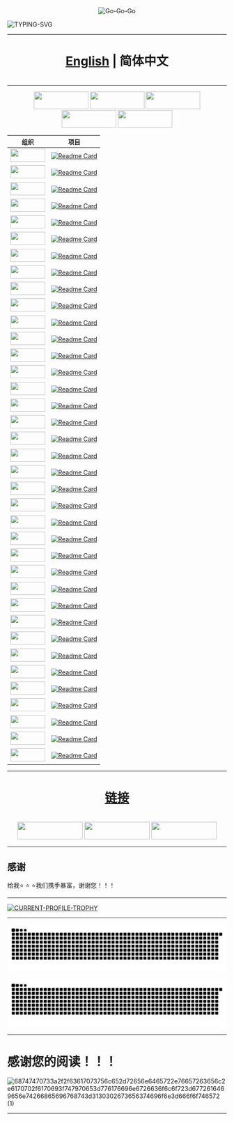 <div align="center">
  <img src="https://raw.githubusercontent.com/yyle88/yyle88/main/assets/go-mascot-animation.gif" alt="Go-Go-Go"/>
</div>

![TYPING-SVG](https://readme-typing-svg.demolab.com?font=Fira+Code&size=33&pause=1000&color=EBE912&width=999&lines=Hi+there+%F0%9F%91%8B%2C+Welcome+to+my+Page+%F0%9F%91%8B%2C+I'm+yyle88)

---

<h4 align="center" style="font-size: 2.0em;"><a href="./README.md">English</a> | <strong>简体中文</strong></h4>

---

<div align="center">

<!-- 这是一个注释，它不会在渲染时显示出来，这是组织项目列表的起始位置 -->

<a href="https://github.com/orzkratos"><img src="https://img.shields.io/badge/orzkratos-%2335A8D5.svg?style=flat&logoColor=white" height="40" width="125"></a>
<a href="https://github.com/go-xlan"><img src="https://img.shields.io/badge/go+xlan-%237D5E7F.svg?style=flat&logoColor=white" height="40" width="125"></a>
<a href="https://github.com/go-mate"><img src="https://img.shields.io/badge/go+mate-%23FF5733.svg?style=flat&logoColor=white" height="40" width="125"></a>
<a href="https://github.com/go-legs"><img src="https://img.shields.io/badge/go+legs-%23FFD700.svg?style=flat&logoColor=white" height="40" width="125"></a>
<a href="https://github.com/go-zwbc"><img src="https://img.shields.io/badge/go+zwbc-%233CB371.svg?style=flat&logoColor=white" height="40" width="125"></a>

| **组织** | **项目** |
|----------|----------|
| <a href="https://github.com/go-zwbc"><img src="https://img.shields.io/badge/go+zwbc-%23FFD700.svg?style=flat&logoColor=white" height="30" width="80"></a> | [![Readme Card](https://github-readme-stats.vercel.app/api/pin/?username=go-zwbc&repo=emailzh&theme=gotham&unique=546220b7-acd4-4ce9-ae36-7fcd2e4deaa0)](https://github.com/go-zwbc/emailzh) |
| <a href="https://github.com/go-xlan"><img src="https://img.shields.io/badge/go+xlan-%23FF5733.svg?style=flat&logoColor=white" height="30" width="80"></a> | [![Readme Card](https://github-readme-stats.vercel.app/api/pin/?username=go-xlan&repo=sui-go-guide&theme=midnight-purple&unique=ef267f97-23f8-4ac1-bea2-8ea72ed2ae30)](https://github.com/go-xlan/sui-go-guide) |
| <a href="https://github.com/orzkratos"><img src="https://img.shields.io/badge/orzkratos-%2335A8D5.svg?style=flat&logoColor=white" height="30" width="80"></a> | [![Readme Card](https://github-readme-stats.vercel.app/api/pin/?username=orzkratos&repo=orzkratos&theme=great-gatsby&unique=34a7b28b-7fda-4549-b8f7-2f578f56de49)](https://github.com/orzkratos/orzkratos) |
| <a href="https://github.com/go-mate"><img src="https://img.shields.io/badge/go+mate-%23FF5733.svg?style=flat&logoColor=white" height="30" width="80"></a> | [![Readme Card](https://github-readme-stats.vercel.app/api/pin/?username=go-mate&repo=go-mate&theme=noctis_minimus&unique=4bd86c59-88b6-4bd2-9f14-0e97d47f0b46)](https://github.com/go-mate/go-mate) |
| <a href="https://github.com/go-zwbc"><img src="https://img.shields.io/badge/go+zwbc-%23ADFF2F.svg?style=flat&logoColor=white" height="30" width="80"></a> | [![Readme Card](https://github-readme-stats.vercel.app/api/pin/?username=go-zwbc&repo=rsazh&theme=tokyonight&unique=02a0dad1-7787-427a-9f7a-d54e896d2652)](https://github.com/go-zwbc/rsazh) |
| <a href="https://github.com/orzkratos"><img src="https://img.shields.io/badge/orzkratos-%23F7931E.svg?style=flat&logoColor=white" height="30" width="80"></a> | [![Readme Card](https://github-readme-stats.vercel.app/api/pin/?username=orzkratos&repo=apmkratos&theme=ayu-mirage&unique=51d97c6c-2d4b-4a10-9bd5-4e84d15e6d74)](https://github.com/orzkratos/apmkratos) |
| <a href="https://github.com/go-mate"><img src="https://img.shields.io/badge/go+mate-%233CB371.svg?style=flat&logoColor=white" height="30" width="80"></a> | [![Readme Card](https://github-readme-stats.vercel.app/api/pin/?username=go-mate&repo=go-lint&theme=codeSTACKr&unique=a67a18cb-7dfc-48c3-9748-fccc00a8bdbd)](https://github.com/go-mate/go-lint) |
| <a href="https://github.com/go-xlan"><img src="https://img.shields.io/badge/go+xlan-%23FF6347.svg?style=flat&logoColor=white" height="30" width="80"></a> | [![Readme Card](https://github-readme-stats.vercel.app/api/pin/?username=go-xlan&repo=gogit&theme=buefy&unique=3b54b3db-9721-411f-917e-b09e902672fd)](https://github.com/go-xlan/gogit) |
| <a href="https://github.com/go-xlan"><img src="https://img.shields.io/badge/go+xlan-%23FF5733.svg?style=flat&logoColor=white" height="30" width="80"></a> | [![Readme Card](https://github-readme-stats.vercel.app/api/pin/?username=go-xlan&repo=elasticapm&theme=cobalt2&unique=aa566d1c-bc14-40d9-92d8-bd15e8415c5e)](https://github.com/go-xlan/elasticapm) |
| <a href="https://github.com/orzkratos"><img src="https://img.shields.io/badge/orzkratos-%2335A8D5.svg?style=flat&logoColor=white" height="30" width="80"></a> | [![Readme Card](https://github-readme-stats.vercel.app/api/pin/?username=orzkratos&repo=vue3kratos&theme=city_lights&unique=33701478-7d7e-4bb2-8dbb-8a3cc26f2dc2)](https://github.com/orzkratos/vue3kratos) |
| <a href="https://github.com/go-mate"><img src="https://img.shields.io/badge/go+mate-%2320B2AA.svg?style=flat&logoColor=white" height="30" width="80"></a> | [![Readme Card](https://github-readme-stats.vercel.app/api/pin/?username=go-mate&repo=depbump&theme=one_dark_pro&unique=e4dcf37e-828a-4269-b401-a29292ac682c)](https://github.com/go-mate/depbump) |
| <a href="https://github.com/orzkratos"><img src="https://img.shields.io/badge/orzkratos-%2320B2AA.svg?style=flat&logoColor=white" height="30" width="80"></a> | [![Readme Card](https://github-readme-stats.vercel.app/api/pin/?username=orzkratos&repo=astkratos&theme=panda&unique=2d69c943-c216-4ab1-93fe-55f00e0aa6a6)](https://github.com/orzkratos/astkratos) |
| <a href="https://github.com/go-mate"><img src="https://img.shields.io/badge/go+mate-%23FF4500.svg?style=flat&logoColor=white" height="30" width="80"></a> | [![Readme Card](https://github-readme-stats.vercel.app/api/pin/?username=go-mate&repo=tago&theme=apprentice&unique=ebed633e-f1b5-46c7-a001-761f0c086837)](https://github.com/go-mate/tago) |
| <a href="https://github.com/go-xlan"><img src="https://img.shields.io/badge/go+xlan-%23ADFF2F.svg?style=flat&logoColor=white" height="30" width="80"></a> | [![Readme Card](https://github-readme-stats.vercel.app/api/pin/?username=go-xlan&repo=protoenum&theme=cobalt&unique=160cabd8-bf4c-45ed-949b-f1a6e0c6070a)](https://github.com/go-xlan/protoenum) |
| <a href="https://github.com/go-xlan"><img src="https://img.shields.io/badge/go+xlan-%2332CD32.svg?style=flat&logoColor=white" height="30" width="80"></a> | [![Readme Card](https://github-readme-stats.vercel.app/api/pin/?username=go-xlan&repo=clang-format&theme=jolly&unique=8408d77b-186b-41a4-9336-8f9fe5206cb7)](https://github.com/go-xlan/clang-format) |
| <a href="https://github.com/go-mate"><img src="https://img.shields.io/badge/go+mate-%2395C59D.svg?style=flat&logoColor=white" height="30" width="80"></a> | [![Readme Card](https://github-readme-stats.vercel.app/api/pin/?username=go-mate&repo=go-work&theme=discord_old_blurple&unique=df6884ad-8698-4776-92e1-add9711c0caa)](https://github.com/go-mate/go-work) |
| <a href="https://github.com/orzkratos"><img src="https://img.shields.io/badge/orzkratos-%2395C59D.svg?style=flat&logoColor=white" height="30" width="80"></a> | [![Readme Card](https://github-readme-stats.vercel.app/api/pin/?username=orzkratos&repo=swaggokratos&theme=merko&unique=0e50f779-3ea1-49c4-a0a1-803d0659a629)](https://github.com/orzkratos/swaggokratos) |
| <a href="https://github.com/orzkratos"><img src="https://img.shields.io/badge/orzkratos-%23FF5733.svg?style=flat&logoColor=white" height="30" width="80"></a> | [![Readme Card](https://github-readme-stats.vercel.app/api/pin/?username=orzkratos&repo=errkratos&theme=gruvbox&unique=0ab43bb3-5a94-4ee4-8a27-45c3e27881d3)](https://github.com/orzkratos/errkratos) |
| <a href="https://github.com/go-xlan"><img src="https://img.shields.io/badge/go+xlan-%23FF6347.svg?style=flat&logoColor=white" height="30" width="80"></a> | [![Readme Card](https://github-readme-stats.vercel.app/api/pin/?username=go-xlan&repo=gitgo&theme=react&unique=ecc26a37-9cd4-4a84-98f5-662d9022fbf8)](https://github.com/go-xlan/gitgo) |
| <a href="https://github.com/go-xlan"><img src="https://img.shields.io/badge/go+xlan-%2335A8D5.svg?style=flat&logoColor=white" height="30" width="80"></a> | [![Readme Card](https://github-readme-stats.vercel.app/api/pin/?username=go-xlan&repo=redis-go-suo&theme=dark&unique=843adc8c-c2a5-4ec6-9c22-57892c045a25)](https://github.com/go-xlan/redis-go-suo) |
| <a href="https://github.com/orzkratos"><img src="https://img.shields.io/badge/orzkratos-%2335A8D5.svg?style=flat&logoColor=white" height="30" width="80"></a> | [![Readme Card](https://github-readme-stats.vercel.app/api/pin/?username=orzkratos&repo=zapzhkratos&theme=nightowl&unique=a07b2d8a-c36a-4f48-8db1-e80cb385c25c)](https://github.com/orzkratos/zapzhkratos) |
| <a href="https://github.com/orzkratos"><img src="https://img.shields.io/badge/orzkratos-%233CB371.svg?style=flat&logoColor=white" height="30" width="80"></a> | [![Readme Card](https://github-readme-stats.vercel.app/api/pin/?username=orzkratos&repo=gormkratos&theme=blue-green&unique=b4dbf3c8-126d-4b16-a736-7311f1ffc635)](https://github.com/orzkratos/gormkratos) |
| <a href="https://github.com/go-xlan"><img src="https://img.shields.io/badge/go+xlan-%23FF5733.svg?style=flat&logoColor=white" height="30" width="80"></a> | [![Readme Card](https://github-readme-stats.vercel.app/api/pin/?username=go-xlan&repo=yaml-go-edit&theme=bear&unique=f6a3cee1-ff1a-46db-8296-6c6349616d47)](https://github.com/go-xlan/yaml-go-edit) |
| <a href="https://github.com/orzkratos"><img src="https://img.shields.io/badge/orzkratos-%2335A8D5.svg?style=flat&logoColor=white" height="30" width="80"></a> | [![Readme Card](https://github-readme-stats.vercel.app/api/pin/?username=orzkratos&repo=authkratos&theme=monokai&unique=6631ab4c-bb8b-4082-a272-0cf47f3a2b33)](https://github.com/orzkratos/authkratos) |
| <a href="https://github.com/go-xlan"><img src="https://img.shields.io/badge/go+xlan-%23FFD700.svg?style=flat&logoColor=white" height="30" width="80"></a> | [![Readme Card](https://github-readme-stats.vercel.app/api/pin/?username=go-xlan&repo=go-migrate&theme=yeblu&unique=c4346ddb-8294-4f37-982e-dd77688254bd)](https://github.com/go-xlan/go-migrate) |
| <a href="https://github.com/go-xlan"><img src="https://img.shields.io/badge/go+xlan-%23F2D330.svg?style=flat&logoColor=white" height="30" width="80"></a> | [![Readme Card](https://github-readme-stats.vercel.app/api/pin/?username=go-xlan&repo=go-webpage&theme=calm&unique=2c49d482-7521-4d62-a6fe-a3df452b7d57)](https://github.com/go-xlan/go-webpage) |
| <a href="https://github.com/orzkratos"><img src="https://img.shields.io/badge/orzkratos-%2332CD32.svg?style=flat&logoColor=white" height="30" width="80"></a> | [![Readme Card](https://github-readme-stats.vercel.app/api/pin/?username=orzkratos&repo=demokratos&theme=default_repocard&unique=d0a5bb45-bb7b-4917-b1db-9f568c6a1784)](https://github.com/orzkratos/demokratos) |
| <a href="https://github.com/orzkratos"><img src="https://img.shields.io/badge/orzkratos-%2395C59D.svg?style=flat&logoColor=white" height="30" width="80"></a> | [![Readme Card](https://github-readme-stats.vercel.app/api/pin/?username=orzkratos&repo=wire2kratos&theme=swift&unique=10585fc0-c732-4678-8279-30a5341010b7)](https://github.com/orzkratos/wire2kratos) |
| <a href="https://github.com/orzkratos"><img src="https://img.shields.io/badge/orzkratos-%237D4B91.svg?style=flat&logoColor=white" height="30" width="80"></a> | [![Readme Card](https://github-readme-stats.vercel.app/api/pin/?username=orzkratos&repo=swaggokratos-demos&theme=flag-india&unique=c169a22f-a9e5-474d-9ba9-c792a374a099)](https://github.com/orzkratos/swaggokratos-demos) |
| <a href="https://github.com/orzkratos"><img src="https://img.shields.io/badge/orzkratos-%2391C4A4.svg?style=flat&logoColor=white" height="30" width="80"></a> | [![Readme Card](https://github-readme-stats.vercel.app/api/pin/?username=orzkratos&repo=vue3kratos-demos&theme=catppuccin_latte&unique=b875a500-bfab-4b62-a8d9-390dffe1d1b3)](https://github.com/orzkratos/vue3kratos-demos) |
| <a href="https://github.com/orzkratos"><img src="https://img.shields.io/badge/orzkratos-%232E8B57.svg?style=flat&logoColor=white" height="30" width="80"></a> | [![Readme Card](https://github-readme-stats.vercel.app/api/pin/?username=orzkratos&repo=astkratos-demos&theme=gruvbox_light&unique=c07b1a25-1c8c-4824-a274-09222c24f9f9)](https://github.com/orzkratos/astkratos-demos) |
| <a href="https://github.com/orzkratos"><img src="https://img.shields.io/badge/orzkratos-%23FF6347.svg?style=flat&logoColor=white" height="30" width="80"></a> | [![Readme Card](https://github-readme-stats.vercel.app/api/pin/?username=orzkratos&repo=zapkratos&theme=vision-friendly-dark&unique=d943be11-5029-4b2c-90ef-099e0942ec9f)](https://github.com/orzkratos/zapkratos) |
| <a href="https://github.com/go-legs"><img src="https://img.shields.io/badge/go+legs-%2335A8D5.svg?style=flat&logoColor=white" height="30" width="80"></a> | [![Readme Card](https://github-readme-stats.vercel.app/api/pin/?username=go-legs&repo=.github&theme=chartreuse-dark&unique=19bfd3d1-3aaf-4969-a6bb-1c0697f01c73)](https://github.com/go-legs/.github) |
| <a href="https://github.com/go-zwbc"><img src="https://img.shields.io/badge/go+zwbc-%238A2BE2.svg?style=flat&logoColor=white" height="30" width="80"></a> | [![Readme Card](https://github-readme-stats.vercel.app/api/pin/?username=go-zwbc&repo=.github&theme=maroongold&unique=9b41c330-ba07-4b26-9a11-c57641754935)](https://github.com/go-zwbc/.github) |
| <a href="https://github.com/go-mate"><img src="https://img.shields.io/badge/go+mate-%23F7931E.svg?style=flat&logoColor=white" height="30" width="80"></a> | [![Readme Card](https://github-readme-stats.vercel.app/api/pin/?username=go-mate&repo=.github&theme=calm_pink&unique=f2cb3e0e-b8e9-49e6-8797-2241363fa726)](https://github.com/go-mate/.github) |
| <a href="https://github.com/go-xlan"><img src="https://img.shields.io/badge/go+xlan-%2332CD32.svg?style=flat&logoColor=white" height="30" width="80"></a> | [![Readme Card](https://github-readme-stats.vercel.app/api/pin/?username=go-xlan&repo=.github&theme=synthwave&unique=7fdad0bf-e07c-4f83-ad99-50a1319bd2c3)](https://github.com/go-xlan/.github) |
| <a href="https://github.com/orzkratos"><img src="https://img.shields.io/badge/orzkratos-%23F09F3B.svg?style=flat&logoColor=white" height="30" width="80"></a> | [![Readme Card](https://github-readme-stats.vercel.app/api/pin/?username=orzkratos&repo=.github&theme=solarized-dark&unique=0eedd85b-2f94-472c-a4a6-c9012bb02feb)](https://github.com/orzkratos/.github) |

<!-- 这是一个注释，它不会在渲染时显示出来，这是组织项目列表的终止位置 -->

</div>

---

<h4 align="center" style="font-size: 2.0em;"><a href="https://github.com/yyle88">链接</a></h4>

<div align="center">

<a href="https://github.com/yyle88"><img src="https://img.shields.io/badge/GitHub-%237D5E7F.svg?style=flat&logo=github&logoColor=white" height="40" width="150"></a>
<a href="https://t.me/yyle88"><img src="https://img.shields.io/badge/-Telegram-f5e0dc?style=for-the-badge&logo=telegram&logoColor=27A0D9" height="40" width="150"></a>
<a href="https://www.youtube.com/@%E6%9D%A8%E4%BA%A6%E4%B9%901990/videos"><img src="https://img.shields.io/badge/-YouTube-f2cdcd?style=for-the-badge&logo=YouTube&logoColor=FF0000" height="40" width="150"></a>

</div>

---

## 感谢

给我⭐ ⭐ ⭐我们携手暴富，谢谢您！！！

---

[![CURRENT-PROFILE-TROPHY](https://github-profile-trophy.vercel.app/?username=yyle88)](https://github.com/yyle88)

---

![github contribution grid snake animation](https://raw.githubusercontent.com/yyle88/yyle88/snake/github-contribution-grid-snake-dark.svg#gh-dark-mode-only)

![github contribution grid snake animation](https://raw.githubusercontent.com/yyle88/yyle88/snake/github-contribution-grid-snake.svg#gh-light-mode-only)

---

# 感谢您的阅读！！！

![68747470733a2f2f63617073756c652d72656e6465722e76657263656c2e6170702f6170693f747970653d776176696e6726636f6c6f723d6772616469656e74266865696768743d3130302673656374696f6e3d666f6f746572 (1)](https://github.com/user-attachments/assets/e599b0c5-b812-4e11-908a-2bdec8c97c5f)

---
